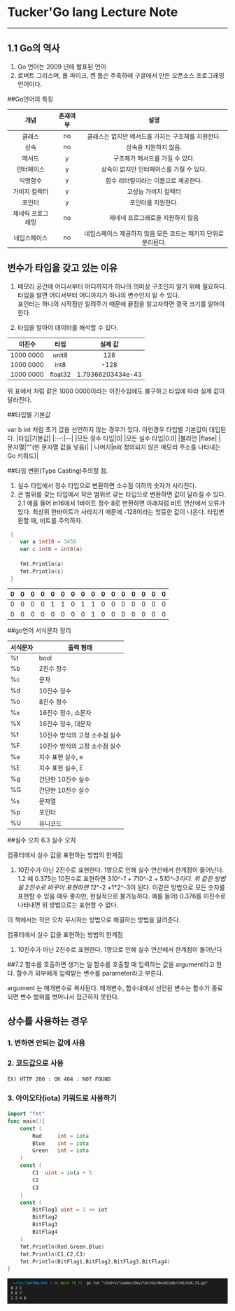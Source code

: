 # Tucker'Go lang Lecture Note
___

## 1.1 Go의 역사

1. Go 언어는 2009 년에 발표된 언어
2. 로버트 그리스머, 롭 파이크, 켄 톰슨 주축하에 구글에서 만든 오픈소스 프로그래밍 언어이다.


##Go언어의 특징

|개념   |존재여부|설명|
|:---:|:---:|:---:|
|클래스             | no  | 클래스는 없지만 메서드를 가지는 구조체를 지원한다.    |
|상속             | no  | 상속을 지원하지 않음.    |
|메서드           | y   |   구조체가 메서드를 가질 수 있다.     |
|인터페이스        |  y  |  상속이 없지만 인터페이스를 가질 수 있다.    |
|익명함수          | y   |  함수 리터럴이라는 이름으로 제공한다.    |
|가비지 컬렉터      | y   |고성능 가비지 컬렉터      |
|포인터           | y   | 포인터를 지원한다.|
|제네릭 프로그래밍   |   no|  제네네 프로그래로을 지원하지 않음|
|네임스페이스       |  no |   네임스페이스 제공하지 않음 모든 코드는 패키지 단위로 분리된다.|

## 변수가 타입을 갖고 있는 이유
1. 메모리 공간에 어디서부터 어디까지가 하나의 의미상 구조인지 알기 위해 필요하다. </br>
타입을 알면 어디서부터 어디까지가 하나의 변수인지 알 수 있다.  
포인터는 하나의 시작점만 알려주기 때문에 끝점을 알고자하면 결국 크기를 알아야한다.  

2. 타입을 알아야 데이터를 해석할 수 있다.


| 이진수|타입|실제 값|
|:---:|:---:|:---:|
| 1000 0000|unit8|128|
| 1000 0000|int8|-128|
| 1000 0000|float32|1.79366203434e-43|

위 표에서 처럼 같은 1000 0000이라는 이진수임에도 불구하고 타입에 따라 실제 값이 달라진다.

##타입별 기본값

var b int  처럼 초기 값을 선언하지 않는 경우가 있다.
이런경우 타입별 기본값이 대입된다.
|타입|기본값|
|:--:|--|
|모든 정수 타입|0|
|모든 실수 타입|0.0|
|불리언 |flase|
| 문자열|""(빈 문자열 값을 넣음)|
| 나머지|nil( 정의되지 않은 메모리 주소를 나타내는 Go 키워드)|


##타임 변환(Type Casting)주의할 점.

1. 실수 타입에서 정수 타입으로 변환하면 소수점 이하의 숫자가 사라진다.
2. 큰 범위를 갖는 타입에서 작은 범위르 갖는 타입으로 변환하면 값이 달라질 수 있다.
2.1 예를 들어 in16에서 1바이트 정수 8로 변환하면 아래처럼 비트 연산에서 오류가 있다.
최상위 한바이트가 사라지기 때문에 -128이라는 엉뚱한 값이 나온다.
타입변환할 때, 비트를 주의하자.

```go
 {
	var a int16 = 3456
	var c int8 = int8(a)
	
	fmt.Println(a)
	fmt.Println(c)
 }
```
|0|0|0|0|0|0|0|0|   0|0|0|0|0|0|0|0|
--|--|--|--|--|--|  --|--|--|--|--|--|--|--|--|--|
|0|0|0|0|1|1|0|1|   1|0|0|0|0|0|0|0|
|0|0|0|0|0|0|0|0|   1|0|0|0|0|0|0|0|

##go언어 서식문자 정리

| 서식문자 | 출력 형태                          |
|----------|------------------------------------|
| %t       | bool                               |
| %b       | 2진수 정수                         |
| %c       | 문자                               |  
| %d       | 10진수 정수                        |    
| %o       | 8진수 정수                         |    
| %x       | 16진수 정수, 소문자                |  
| %X       | 16진수 정수, 대문자                |   
| %f       | 10진수 방식의 고정 소수점 실수     |   
| %F       | 10진수 방식의 고정 소수점 실수     |   
| %e       | 지수 표현 실수, e                  |  
| %E       | 지수 표현 실수, E                  |  
| %g       | 간단한 10진수 실수                 |   
| %G       | 간단한 10진수 실수                 |   
| %s       | 문자열                             |
| %p       | 포인터                             |
| %U       | 유니코드                           |    

##실수 오차 
6.3 실수 오차

컴퓨터에서 실수 값을 표현하는 방법의 한계점
1. 10진수가 아닌 2진수로 표현한다.
1항으로 인해 실수 연산에서 한계점이 들어난다.
 1.2 예
	0.375는 10진수로 표현하면 3*10^-1 + 7*10^-2 + 5*10^-3이다. 
	위 같은 방법을 2진수로 바꾸어 표현하면 1*2^-2 +1*2^-3이 된다.
	이같은 방법으로 모든 숫자를 표현할 수 있음 매우 좋지만,
	현실적으로 불가능하다.
	예를 들어)
	0.376를 이진수로 나타내면 위 방법으로는 표현할 수  없다.

이 책에서는 작은 오차 무시하는 방법으로 해결하는 방법을 알려준다.

컴퓨터에서 실수 값을 표현하는 방법의 한계점
1. 10진수가 아닌 2진수로 표현한다.
1항으로 인해 실수 연산에서 한계점이 들어난다

##7.2 함수를 호출하면 생기는 일
함수를 호출할 때 입력하는 값을 argument라고 한다.
함수가 외부에게 입력받는 변수를 parameter라고 부른다. 

argument 는 매개변수로 복사된다.
매개변수, 함수내에서 선언된 변수는 함수가 종료되면 변수 범위를 벗어나서 접근하지 못한다.

## 상수를 사용하는 경우
### 1. 변하면 안되는 값에 사용
### 2. 코드값으로 사용
	EX) HTTP 200 : OK 404 : NOT FOUND
### 3. 아이오타(iota) 키워드로 사용하기 

```go
import "fmt"
func main(){
	const ( 
		Red 	int = iota
		Blue 	int = iota
		Green 	int = iota
	)
	const ( 
		C1 	uint = iota + 5
		C2 	
		C3
	)
	const ( 
		BitFlag1 uint = 1 << iot
		BitFlag2
		BitFlag3
		BitFlag4
	)
	fmt.Println(Red,Green,Blue)
	fmt.Println(C1,C2,C3)
	fmt.Println(BitFlag1,BitFlag2,BitFlag3,BitFlag4)
}
```
<img src = /src/ex8.3.png>